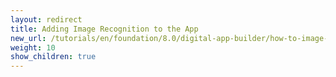 ```yaml
---
layout: redirect
title: Adding Image Recognition to the App
new_url: /tutorials/en/foundation/8.0/digital-app-builder/how-to-image-recognition/
weight: 10
show_children: true
---
```

